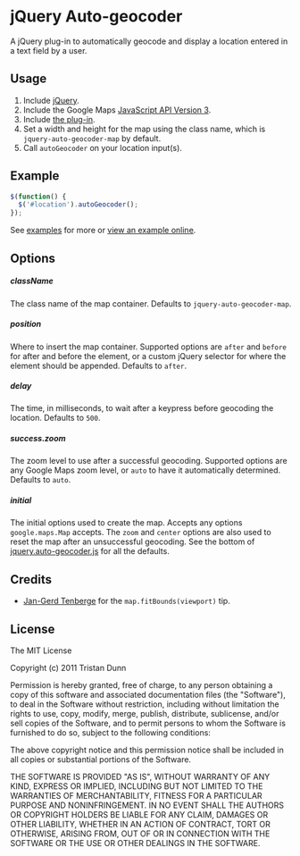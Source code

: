 # jQuery Auto-geocoder

A jQuery plug-in to automatically geocode and display a location entered in a
text field by a user.

## Usage

1. Include [jQuery](http://jquery.com).
2. Include the Google Maps [JavaScript API Version 3](http://code.google.com/apis/maps/documentation/v3/).
3. Include [the plug-in](http://github.com/tristandunn/jquery-auto-geocoder/raw/master/jquery.auto-geocoder.js).
4. Set a width and height for the map using the class name, which is `jquery-auto-geocoder-map` by default.
5. Call `autoGeocoder` on your location input(s).

## Example

~~~ js
$(function() {
  $('#location').autoGeocoder();
});
~~~

See [examples](http://github.com/tristandunn/jquery-auto-geocoder/tree/master/examples/) for more or [view an example online](http://tristandunn.com/projects/jquery-auto-geocoder/).

## Options

##### className

The class name of the map container. Defaults to `jquery-auto-geocoder-map`.

##### position

Where to insert the map container. Supported options are `after` and `before` for after and before the element, or a custom jQuery selector for where the element should be appended. Defaults to `after`.

##### delay

The time, in milliseconds, to wait after a keypress before geocoding the location. Defaults to `500`.

##### success.zoom

The zoom level to use after a successful geocoding. Supported options are any Google Maps zoom level, or `auto` to have it automatically determined. Defaults to `auto`.

##### initial

The initial options used to create the map. Accepts any options `google.maps.Map` accepts. The `zoom` and `center` options are also used to reset the map after an unsuccessful geocoding. See the bottom of [jquery.auto-geocoder.js](https://github.com/tristandunn/jquery-auto-geocoder/blob/master/jquery.auto-geocoder.js) for all the defaults.

## Credits

* [Jan-Gerd Tenberge](http://janten.com/) for the `map.fitBounds(viewport)` tip.

## License

The MIT License

Copyright (c) 2011 Tristan Dunn

Permission is hereby granted, free of charge, to any person obtaining a copy
of this software and associated documentation files (the "Software"), to deal
in the Software without restriction, including without limitation the rights
to use, copy, modify, merge, publish, distribute, sublicense, and/or sell
copies of the Software, and to permit persons to whom the Software is
furnished to do so, subject to the following conditions:

The above copyright notice and this permission notice shall be included in
all copies or substantial portions of the Software.

THE SOFTWARE IS PROVIDED "AS IS", WITHOUT WARRANTY OF ANY KIND, EXPRESS OR
IMPLIED, INCLUDING BUT NOT LIMITED TO THE WARRANTIES OF MERCHANTABILITY,
FITNESS FOR A PARTICULAR PURPOSE AND NONINFRINGEMENT. IN NO EVENT SHALL THE
AUTHORS OR COPYRIGHT HOLDERS BE LIABLE FOR ANY CLAIM, DAMAGES OR OTHER
LIABILITY, WHETHER IN AN ACTION OF CONTRACT, TORT OR OTHERWISE, ARISING FROM,
OUT OF OR IN CONNECTION WITH THE SOFTWARE OR THE USE OR OTHER DEALINGS IN
THE SOFTWARE.
